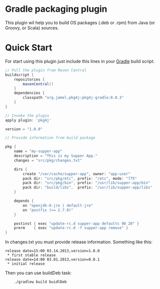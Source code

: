 # Gradle packaging plugin

This plugin wil help you to build OS packages (.deb or .rpm) from Java (or Groovy, or Scala) sources.

# Quick Start
For start using this plugin just include this lines in your [Gradle](http://gradle.org) build script.

```groovy
// Pull the plugin from Maven Central
buildscript {
    repositories {
        mavenCentral()
    }
    dependencies { 
        classpath "org.jamel.pkg4j:pkg4j-gradle:0.0.3" 
    }
}

// Invoke the plugin
apply plugin: 'pkg4j'

version = "1.0.0"

// Provide information from build package

pkg {
    name = "my-supper-app"
    description = "This is my Supper App."
    changes = "src/pkg/changes.txt"

    dirs {
        create "/var/cache/supper-app", owner: "app-user"
        pack dir: "src/pkg/etc", prefix: "/etc", mode: "775"
        pack dir: "src/pkg/bin", prefix: "/usr/lib/supper-app/bin"
        pack dir: "build/libs",  prefix: "/usr/lib/supper-app/libs"
    }

    depends {
        on "openjdk-6-jre | default-jre"
        on "postfix (>= 2.7.0)"
    }

    postinst { exec "update-rc.d supper-app defaults 90 20" }
    prerm    { exec "update-rc.d -f supper-app remove" }
}

```

In changes.txt you must provide release information. Something like this:

```
release date=15:00 03.14.2013,version=1.0.0
 * first stable release
release date=14:00 03.01.2013,version=0.0.1
 * initial release
```

Then you can use buildDeb task:

```
    ./gradlew build buidlDeb
```
